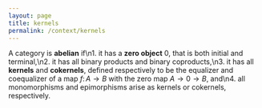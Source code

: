 ```yaml
---
layout: page
title: kernels
permalink: /context/kernels
---
```

A category is **abelian** if\n1. it has a **zero object** $0$, that is both initial and terminal,\n2. it has all binary products and binary coproducts,\n3. it has all **kernels** and **cokernels**, defined respectively to be the equalizer and coequalizer of a map $f \colon A \to B$ with the zero map $A \to 0 \to B$, and\n4. all monomorphisms and epimorphisms arise as kernels or cokernels, respectively.
